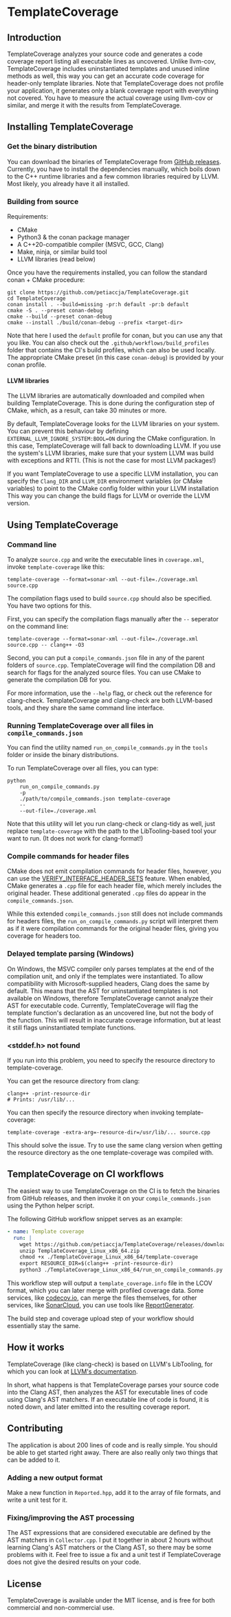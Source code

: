 # TemplateCoverage


## Introduction

TemplateCoverage analyzes your source code and generates a code coverage report listing all executable lines as uncovered. Unlike llvm-cov, TemplateCoverage includes uninstantiated templates and unused inline methods as well, this way you can get an accurate code coverage for header-only template libraries. Note that TemplateCoverage does not profile your application, it generates only a blank coverage report with everything not covered. You have to measure the actual coverage using llvm-cov or similar, and merge it with the results from TemplateCoverage.


## Installing TemplateCoverage

### Get the binary distribution

You can download the binaries of TemplateCoverage from [GitHub releases](https://github.com/petiaccja/TemplateCoverage/releases). Currently, you have to install the dependencies manually, which boils down to the C++ runtime libraries and a few common libraries required by LLVM. Most likely, you already have it all installed.

### Building from source

Requirements:
- CMake
- Python3 & the conan package manager
- A C++20-compatible compiler (MSVC, GCC, Clang)
- Make, ninja, or similar build tool
- LLVM libraries (read below)

Once you have the requirements installed, you can follow the standard conan + CMake procedure:

```
git clone https://github.com/petiaccja/TemplateCoverage.git
cd TemplateCoverage
conan install . --build=missing -pr:h default -pr:b default
cmake -S . --preset conan-debug
cmake --build --preset conan-debug
cmake --install ./build/conan-debug --prefix <target-dir>
```

Note that here I used the `default` profile for conan, but you can use any that you like. You can also check out the `.github/workflows/build_profiles` folder that contains the CI's build profiles, which can also be used locally. The appropriate CMake preset (in this case `conan-debug`) is provided by your conan profile.

#### LLVM libraries

The LLVM libraries are automatically downloaded and compiled when building TemplateCoverage. This is done during the configuration step of CMake, which, as a result, can take 30 minutes or more.

By default, TemplateCoverage looks for the LLVM libraries on your system. You can prevent this behaviour by defining `EXTERNAL_LLVM_IGNORE_SYSTEM:BOOL=ON` during the CMake configuration. In this case, TemplateCoverage will fall back to downloading LLVM. If you use the system's LLVM libraries, make sure that your system LLVM was build with exceptions and RTTI. (This is not the case for most LLVM packages!)

If you want TemplateCoverage to use a specific LLVM installation, you can specify the `Clang_DIR` and `LLVM_DIR` environment variables (or CMake variables) to point to the CMake config folder within your LLVM installation This way you can change the build flags for LLVM or override the LLVM version.

## Using TemplateCoverage

### Command line

To analyze `source.cpp` and write the executable lines in `coverage.xml`, invoke `template-coverage` like this:

```
template-coverage --format=sonar-xml --out-file=./coverage.xml source.cpp
```

The compilation flags used to build `source.cpp` should also be specified. You have two options for this.

First, you can specify the compilation flags manually after the `--` seperator on the command line:

```
template-coverage --format=sonar-xml --out-file=./coverage.xml source.cpp -- clang++ -O3
```

Second, you can put a `compile_commands.json` file in any of the parent folders of `source.cpp`. TemplateCoverage will find the compilation DB and search for flags for the analyzed source files. You can use CMake to generate the compilation DB for you.

For more information, use the `--help` flag, or check out the reference for clang-check. TemplateCoverage and clang-check are both LLVM-based tools, and they share the same command line interface.

### Running TemplateCoverage over all files in `compile_commands.json`

You can find the utility named `run_on_compile_commands.py` in the `tools` folder or inside the binary distributions.

To run TemplateCoverage over all files, you can type:

```
python
    run_on_compile_commands.py
    -p
    ./path/to/compile_commands.json template-coverage
    --
    --out-file=./coverage.xml
```

Note that this utility will let you run clang-check or clang-tidy as well, just replace `template-coverage` with the path to the LibTooling-based tool your want to run. (It does not work for clang-format!)

### Compile commands for header files

CMake does not emit compilation commands for header files, however, you can use the [VERIFY_INTERFACE_HEADER_SETS](https://cmake.org/cmake/help/latest/prop_tgt/VERIFY_INTERFACE_HEADER_SETS.html#prop_tgt:VERIFY_INTERFACE_HEADER_SETS) feature. When enabled, CMake generates a `.cpp` file for each header file, which merely includes the original header. These additional generated `.cpp` files do appear in the `compile_commands.json`.

While this extended `compile_commands.json` still does not include commands for headers files, the `run_on_compile_commands.py` script will interpret them as if it were compilation commands for the original header files, giving you coverage for headers too.

### Delayed template parsing (Windows)

On Windows, the MSVC compiler only parses templates at the end of the compilation unit, and only if the templates were instantiated. To allow compatibility with Microsoft-supplied headers, Clang does the same by default. This means that the AST for uninstantiated templates is not available on Windows, therefore TemplateCoverage cannot analyze their AST for executable code. Currently, TemplateCoverage will flag the template function's declaration as an uncovered line, but not the body of the function. This will result in inaccurate coverage information, but at least it still flags uninstantiated template functions.

### <stddef.h> not found

If you run into this problem, you need to specify the resource directory to template-coverage.

You can get the resource directory from clang:

```
clang++ -print-resource-dir
# Prints: /usr/lib/...
```

You can then specify the resource directory when invoking template-coverage:

```
template-coverage -extra-arg=-resource-dir=/usr/lib/... source.cpp
```

This should solve the issue. Try to use the same clang version when getting the resource directory as the one template-coverage was compiled with.

## TemplateCoverage on CI workflows

The easiest way to use TemplateCoverage on the CI is to fetch the binaries from GitHub releases, and then invoke it on your `compile_commands.json` using the Python helper script.

The following GitHub workflow snippet serves as an example:

```yaml
- name: Template coverage
  run: |
    wget https://github.com/petiaccja/TemplateCoverage/releases/download/v1.4.0/TemplateCoverage_Linux_x86_64.zip
    unzip TemplateCoverage_Linux_x86_64.zip
    chmod +x ./TemplateCoverage_Linux_x86_64/template-coverage
    export RESOURCE_DIR=$(clang++ -print-resource-dir)
    python3 ./TemplateCoverage_Linux_x86_64/run_on_compile_commands.py -p path/to/compile_commands.json TemplateCoverage_Linux_x86_64/template-coverage -- --format=lcov --out-file=template_coverage.info -extra-arg=-resource-dir=$RESOURCE_DIR
```

This workflow step will output a `template_coverage.info` file in the LCOV format, which you can later merge with profiled coverage data. Some services, like [codecov.io](https://codecov.io), can merge the files themselves, for other services, like [SonarCloud](https://sonarcloud.io), you can use tools like [ReportGenerator](https://reportgenerator.io/).

The build step and coverage upload step of your workflow should essentially stay the same.

## How it works

TemplateCoverage (like clang-check) is based on LLVM's LibTooling, for which you can look at [LLVM's documentation](https://Clang.llvm.org/docs/LibTooling.html).

In short, what happens is that TemplateCoverage parses your source code into the Clang AST, then analyzes the AST for executable lines of code using Clang's AST matchers. If an executable line of code is found, it is noted down, and later emitted into the resulting coverage report.


## Contributing

The application is about 200 lines of code and is really simple. You should be able to get started right away. There are also really only two things that can be added to it.

### Adding a new output format

Make a new function in `Reported.hpp`, add it to the array of file formats, and write a unit test for it.

### Fixing/improving the AST processing

The AST expressions that are considered executable are defined by the AST matchers in `Collector.cpp`. I put it together in about 2 hours without learning Clang's AST matchers or the Clang AST, so there may be some problems with it. Feel free to issue a fix and a unit test if TemplateCoverage does not give the desired results on your code.


## License

TemplateCoverage is available under the MIT license, and is free for both commercial and non-commercial use.



